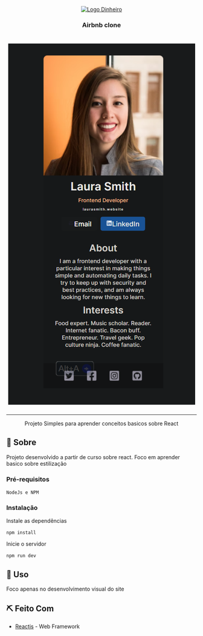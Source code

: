 <p align="center">
  <a href="" rel="noopener">
 <img width=200px height=200px src="https://encrypted-tbn0.gstatic.com/images?q=tbn:ANd9GcSiNTnyyUpv5QOkIr1eCaMO7uuHW1A-L6kFHA&usqp=CAU" alt="Logo Dinheiro"></a>
</p>

<h3 align="center">Airbnb clone</h3>

<h1 align="center">
    <img alt="Screenshot do app" src=".github/CAPTURAR.PNG" />
</h1>

---

<p align="center"> Projeto Simples para aprender conceitos basicos sobre React
    <br> 
</p>


## 🧐 Sobre <a name = "sobre"></a>
Projeto desenvolvido a partir de curso sobre react. Foco em aprender basico sobre estilização 

### Pré-requisitos

```
NodeJs e NPM
```

### Instalação

Instale as dependências

```
npm install
```

Inicie o servidor

```
npm run dev
```

## 🎈 Uso <a name="uso"></a>
Foco apenas no desenvolvimento visual do site

## ⛏️ Feito Com <a name = "feito_com"></a>
- [Reactjs](https://reactjs.org/) - Web Framework
